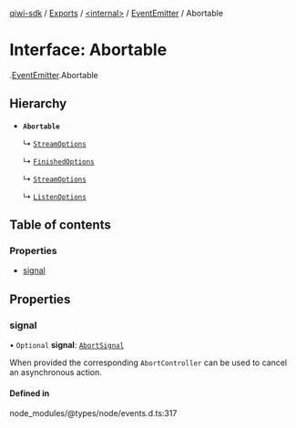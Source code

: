 [qiwi-sdk](../README.md) / [Exports](../modules.md) / [<internal\>](../modules/internal_.md) / [EventEmitter](../modules/internal_.EventEmitter.md) / Abortable

# Interface: Abortable

[<internal>](../modules/internal_.md).[EventEmitter](../modules/internal_.EventEmitter.md).Abortable

## Hierarchy

- **`Abortable`**

  ↳ [`StreamOptions`](internal_.internal.StreamOptions.md)

  ↳ [`FinishedOptions`](internal_.internal.FinishedOptions.md)

  ↳ [`StreamOptions`](internal_.StreamOptions.md)

  ↳ [`ListenOptions`](internal_.ListenOptions.md)

## Table of contents

### Properties

- [signal](internal_.EventEmitter.Abortable.md#signal)

## Properties

### signal

• `Optional` **signal**: [`AbortSignal`](../modules/internal_.md#abortsignal)

When provided the corresponding `AbortController` can be used to cancel an asynchronous action.

#### Defined in

node_modules/@types/node/events.d.ts:317
